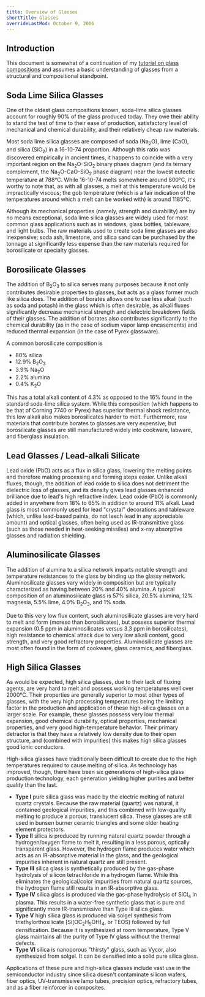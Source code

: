 ```yaml
---
title: Overview of Glasses
shortTitle: Glasses
overrideLastMod: October 9, 2006
---
```


## Introduction

This document is somewhat of a continuation of my [tutorial on glass
compositions](glass-compositions.html) and assumes a basic understanding of
glasses from a structural and compositional standpoint.

## Soda Lime Silica Glasses

One of the oldest glass compositions known, soda-lime silica glasses account
for roughly 90% of the glass produced today.  They owe their ability to stand
the test of time to their ease of production, satisfactory level of mechanical
and chemical durability, and their relatively cheap raw materials.

Most soda lime silica glasses are composed of soda (Na<sub>2</sub>O), lime (CaO),
and silica (SiO<sub>2</sub>) in a 16-10-74 proportion.  Although this ratio was
discovered empirically in ancient times, it happens to coincide with a very
important region on the Na<sub>2</sub>O-SiO<sub>2</sub> binary phaes diagram
(and its ternary complement, the Na<sub>2</sub>O-CaO-SiO<sub>2</sub> phase
diagram) near the lowest eutectic temperature at 788&deg;C.  While 16-10-74 melts
somewhere around 800&deg;C, it's worthy to note that, as with all glasses, a melt
at this temperature would be impractically viscous; the gob temperature (which
is a fair indication of the temperatures around which a melt can be worked
with) is around 1185&deg;C.

Although its mechanical properties (namely, strength and durability) are by no
means exceptional, soda lime silica glasses are widely used for most common
glass applications such as in windows, glass bottles, tableware, and light
bulbs.  The raw materials used to create soda lime glasses are also inexpensive;
soda ash, limestone, and silica sand can be purchased by the tonnage at
significantly less expense than the raw materials required for borosilicate or
specialty glasses.

## Borosilicate Glasses

The addition of B<sub>2</sub>O<sub>3</sub> to silica serves many purposes
because it not only contributes desirable properties to glasses, but acts as a
glass former much like silica does.  The addition of borates allows one to use
less alkali (such as soda and potash) in the glass which is often desirable,
as alkali fluxes significantly decrease mechanical strength and dielectric
breakdown fields of their glasses.  The addition of borates also contributes
significantly to the chemical durability (as in the case of sodium vapor lamp
encasements) and reduced thermal expansion (in the case of Pyrex glassware).

A common borosilicate composition is

- 80% silica
- 12.9% B<sub>2</sub>O<sub>3</sub>
- 3.9% Na<sub>2</sub>O
- 2.2% alumina 
- 0.4% K<sub>2</sub>O

This has a total alkali content of 4.3% as opposed to the 16% found in the
standard soda-lime silica system.  While this composition (which happens to
be that of Corning 7740 or Pyrex) has superior thermal shock resistance, this
low alkali also makes borosilicates harder to melt.  Furthermore, raw materials
that contribute borates to glasses are very expensive, but borosilicate glasses
are still manufactured widely into cookware, labware, and fiberglass insulation.

## Lead Glasses / Lead-alkali Silicate

Lead oxide (PbO) acts as a flux in silica glass, lowering the melting points and
therefore making processing and forming steps easier.  Unlike alkali fluxes,
though, the addition of lead oxide to silica does not detriment the dielectric
loss of glasses, and its density gives lead glasses enhanced brilliance due to
lead's high refractive index.  Lead oxide (PbO) is commonly added in anywhere
from 18% to 65% in addition to around 11% alkali.  Lead glass is most commonly
used for lead "crystal" decorations and tableware (which, unlike lead-based
paints, do not leech lead in any appreciable amount) and optical glasses, often
being used as IR-transmittive glass (such as those needed in heat-seeking
missiles) and x-ray absorptive glasses and radiation shielding.

## Aluminosilicate Glasses

The addition of alumina to a silica network imparts notable strength and
temperature resistances to the glass by binding up the glassy network.
Aluminosilicate glasses vary widely in composition but are typically
characterized as having between 20% and 40% alumina.  A typical composition of
an aluminosilicate glass is 57% silica, 20.5% alumina, 12% magnesia, 5.5% lime,
4.0% B<sub>2</sub>O<sub>3</sub>, and 1% soda.

Due to this very low flux content, such aluminosilicate glasses are very hard
to melt and form (moreso than borosilicates), but possess superior thermal
expansion (0.5 ppm in aluminosilicates versus 3.3 ppm in borosilicates), high
resistance to chemical attack due to very low alkali content, good strength,
and very good refractory properties.  Aluminosilicate glasses are most often
found in the form of cookware, glass ceramics, and fiberglass.

## High Silica Glasses

As would be expected, high silica glasses, due to their lack of fluxing agents,
are very hard to melt and possess working temperatures well over 2000&deg;C.
Their properties are generally superior to most other types of glasses, with
the very high processing temperatures being the limiting factor in the
production and application of these high-silica glasses on a larger scale.  For
example, these glasses possess very low thermal expansion, good chemical
durability, optical properties, mechanical properties, and very good
high-temperature behavior.  Their primary detractor is that they have a
relatively low density due to their open structure, and (combined with
impurities) this makes high silica glasses good ionic conductors.

High-silica glasses have traditionally been difficult to create due to the high
temperatures required to cause melting of silica.  As technology has improved,
though, there have been six generations of high-silica glass production
technology, each generation yielding higher purities and better quality than the
last.

- **Type I** pure silica glass was made by the electric melting of natural
  quartz crystals.  Because the raw material (quartz) was natural, it contained
  geological impurities, and this combined with low-quality melting to produce a
  porous, translucent silica.  These glasses are still used in bunsen burner
  ceramic triangles and some older heating element protectors.
- **Type II** silica is produced by running natural quartz powder through a
  hydrogen/oxygen flame to melt it, resulting in a less porous, optically
  transparent glass.  However, the hydrogen flame produces water which acts as
  an IR-absorptive material in the glass, and the geological impurities inherent
  in natural quartz are still present.
- **Type III** silica glass is synthetically produced by the gas-phase
  hydrolysis of silicon tetrachloride in a hydrogen flame.  While this
  eliminates the geological/color impurities from natural quartz sources, the
  hydrogen flame still results in an IR-absorptive glass.
- **Type IV** silica glass is produced via the gas-phase hydrolysis of
  SiCl<sub>4</sub> in plasma.  This results in a water-free synthetic glass that
  is pure and significantly more IR-transmissive than Type III silica glass.
- **Type V** high silica glass is produced via solgel synthesis from
  triethylorthosilicate [Si(OC<sub>2</sub>H<sub>5</sub>OH)<sub>4</sub>, or TEOS)
  followed by full densification.  Because it is synthesized at room
  temperature, Type V glass maintains all the purity of Type IV glass without
  the thermal defects.
- **Type VI** silica is nanoporous "thirsty" glass, such as Vycor, also
  synthesized from solgel.  It can be densified into a solid pure silica glass.

Applications of these pure and high-silica glasses include vast use in the
semiconductor industry since silica doesn't contaminate silicon wafers, fiber
optics, UV-transmissive lamp tubes, precision optics, refractory tubes, and as
a fiber reinforcer in composites.
